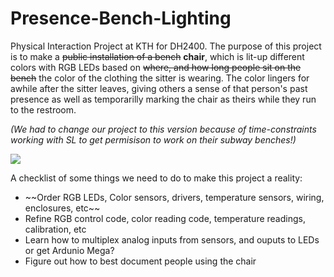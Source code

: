 Presence-Bench-Lighting
=======================

Physical Interaction Project at KTH for DH2400. The purpose of this project is to make a ~~public installation of a bench~~ **chair**, which is lit-up different colors with RGB LEDs based on ~~where, and how long people sit on the bench~~ the color of the clothing the sitter is wearing. The color lingers for awhile after the sitter leaves, giving others a sense of that person's past presence as well as temporarilly marking the chair as theirs while they run to the restroom.

*(We had to change our project to this version because of time-constraints working with SL to get permisison to work on their subway benches!)*

<img src="http://f.cl.ly/items/0m0t350N2D2i2Q2B0F0O/Bench%20Concept.png"/>

A checklist of some things we need to do to make this project a reality:
<ul>
	<li>~~Order RGB LEDs, Color sensors, drivers, temperature sensors, wiring, enclosures, etc~~</li>
	<li>Refine RGB control code, color reading code, temperature readings, calibration, etc</li>
	<li>Learn how to multiplex analog inputs from sensors, and ouputs to LEDs or get Ardunio Mega?</li>
	<li>Figure out how to best document people using the chair</li>
</ul>